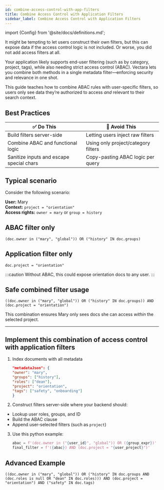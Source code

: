 ```yaml
---
id: combine-access-control-with-app-filters
title: Combine Access Control with Application Filters
sidebar_label: Combine Access Control with Application Filters
---
```


import {Config} from '@site/docs/definitions.md';

It might be tempting to let users construct their own filters, but this can 
expose data if the access control logic is not included. Or worse, you did not 
add access filters at all.

Your application likely supports end-user filtering (such as by category, 
project, tags), while also needing strict access control (ABAC). Vectara lets 
you combine both methods in a single metadata filter—enforcing security and 
relevance in one shot.

This guide teaches how to combine ABAC rules with user-specific filters, so 
users only see data they’re authorized to access *and* relevant to their 
search context.

## Best Practices

| ✅ Do This                                | 🚫 Avoid This                                  |
|------------------------------------------|------------------------------------------------|
| Build filters server-side                | Letting users inject raw filters               |
| Combine ABAC and functional logic         | Using only project/category filters            |
| Sanitize inputs and escape special chars | Copy-pasting ABAC logic per query              |


## Typical scenario

Consider the following scenario:

**User:** Mary  
**Context:** `project = "orientation"`  
**Access rights:** `owner = mary` or `group = history`

## ABAC filter only

`(doc.owner in ("mary", "global")) OR ("history" IN doc.groups)`

## Application filter only

`doc.project = "orientation"`

:::caution
Without ABAC, this could expose orientation docs to any user.
:::

## Safe combined filter usage

`((doc.owner in ("mary", "global")) OR ("history" IN doc.groups)) AND (doc.project = "orientation")`

This combination ensures Mary only sees docs she can access *within* the 
selected project.

---

## Implement this combination of access control with application filters

1. Index documents with all metadata
    ```json
    "metadataJson": {
    "owner": "mary",
    "groups": ["history"],
    "roles": ["dean"],
    "project": "orientation",
    "tags": ["safety", "onboarding"]
    }
    ```
2. Construct filters server-side where your backend should:
- Lookup user roles, groups, and ID
- Build the ABAC clause
- Append user-selected filters (such as `project`)  
3. Use this python example:
    ```python
    abac = f'(doc.owner in ("{user_id}", "global")) OR ({group_expr})'
    final_filter = f'({abac}) AND (doc.project = "{user_project}")'
    ```
## Advanced Example

`((doc.owner in ("mary", "global")) OR ("history" IN doc.groups AND (doc.roles is null OR "dean" IN doc.roles))) AND (doc.project = "orientation") AND ("safety" IN doc.tags)`

